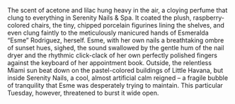 The scent of acetone and lilac hung heavy in the air, a cloying perfume that clung to everything in Serenity Nails & Spa.  It coated the plush, raspberry-colored chairs, the tiny, chipped porcelain figurines lining the shelves, and even clung faintly to the meticulously manicured hands of Esmeralda “Esme” Rodriguez, herself.  Esme, with her own nails a breathtaking ombre of sunset hues, sighed, the sound swallowed by the gentle hum of the nail dryer and the rhythmic click-clack of her own perfectly polished fingers against the keyboard of her appointment book.  Outside, the relentless Miami sun beat down on the pastel-colored buildings of Little Havana, but inside Serenity Nails, a cool, almost artificial calm reigned – a fragile bubble of tranquility that Esme was desperately trying to maintain.  This particular Tuesday, however, threatened to burst it wide open.
